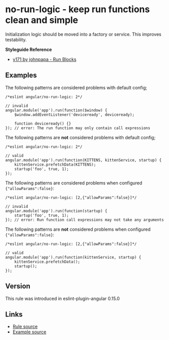 <!-- WARNING: Generated documentation. Edit docs and examples in the rule and examples file ('rules/no-run-logic.js', 'examples/no-run-logic.js'). -->

# no-run-logic - keep run functions clean and simple

Initialization logic should be moved into a factory or service. This improves testability.

**Styleguide Reference**

* [y171 by johnpapa - Run Blocks](https://github.com/johnpapa/angular-styleguide#style-y171)

## Examples

The following patterns are considered problems with default config;

    /*eslint angular/no-run-logic: 2*/

    // invalid
    angular.module('app').run(function($window) {
        $window.addEventListener('deviceready', deviceready);
    
        function deviceready() {}
    }); // error: The run function may only contain call expressions

The following patterns are **not** considered problems with default config;

    /*eslint angular/no-run-logic: 2*/

    // valid
    angular.module('app').run(function(KITTENS, kittenService, startup) {
        kittenService.prefetchData(KITTENS);
        startup('foo', true, 1);
    });

The following patterns are considered problems when configured `{"allowParams":false}`:

    /*eslint angular/no-run-logic: [2,{"allowParams":false}]*/

    // invalid
    angular.module('app').run(function(startup) {
        startup('foo', true, 1);
    }); // error: Run function call expressions may not take any arguments

The following patterns are **not** considered problems when configured `{"allowParams":false}`:

    /*eslint angular/no-run-logic: [2,{"allowParams":false}]*/

    // valid
    angular.module('app').run(function(kittenService, startup) {
        kittenService.prefetchData();
        startup();
    });

## Version

This rule was introduced in eslint-plugin-angular 0.15.0

## Links

* [Rule source](../rules/no-run-logic.js)
* [Example source](../examples/no-run-logic.js)
